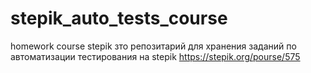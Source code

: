 # stepik_auto_tests_course
homework course stepik
зто репозитарий для хранения заданий по автоматизации тестирования на stepik https://stepik.org/pourse/575